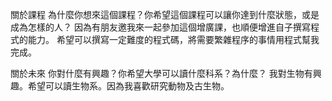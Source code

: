 關於課程
為什麼你想來這個課程？你希望這個課程可以讓你達到什麼狀態，或是成為怎樣的人？
因為有朋友邀我來一起參加這個增廣課，也順便增進自子撰寫程式的能力。
希望可以撰寫一定難度的程式碼，將需要繁雜程序的事情用程式幫我完成。

關於未來
你對什麼有興趣？你希望大學可以讀什麼科系？為什麼？
我對生物有興趣。希望可以讀生物系。因為我喜歡研究動物及古生物。
